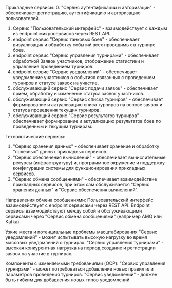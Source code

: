 Прикладные сервисы:
0. "Сервис аутентификации и авторизации" - обеспечивает регистрацию, аутентификацию и авторизацию пользователей.
1. Сервис "Пользовательский интерфейс" - взаимодействует с каждым из endpoint микросервисов через REST API.
2. endpoint сервис "Сервис танковых боев" - обеспечивает визуализация и обработку событий всех проводимых в турнире боев.
3. endpoint сервис "Сервис управления турнирами" - обеспечивает обработкой Заявок участников, отображение статистики и управление проведением турниров.
4. endpoint сервис "Сервис уведомлений" - обеспечивает уведомление участников о событиях связанных с проведением турниров и статусе заявок на участие.
5. обслуживающий сервис "Сервис подачи заявок" - обеспечивает прием, обработку и изменение статуса заявок участников.
6. обслуживающий сервис "Сервис списка турниров" - обеспечивает формирование и актуализацию списа турниров на основе заявок и статуса проведения текущих турниров.
7. обслуживающий сервис "Сервис результатов турниров" - обеспечивает формирование и актуализацию результатов боев по проведенным и текущим турнирам.

Технологические сервисы:
1. "Сервис хранения данных" - обеспечивает хранение и обработку "полезных" данных прикладных сервисов.
2. "Сервис обеспечения вычислений" - обеспечивает вычислительные ресурсы (инфраструктуру) и, программное окружение и поддержку конфигурации системы для функционирования прикладных сервисов.
3. "Сервис обмена сообщениями" - обеспечивает взаимодействие прикладных сервисов, при этом сам обслуживается "Сервис хранения данных" и "Сервис обеспечения вычислений".

Направления обмена сообщениями:
Пользовательский интерфейс взаимодействует с endpoint сервисами через REST API.
Endpoint сервисы взаимодействуют между собой и обслуживающими сервисами через "Сервис обмена сообщениями" (например AMQ или Kafka).

Узкие места и потенциальные проблемы масштабирования
"Сервис уведомлений" - может испытывать высокую нагрузку во время массовых уведомлений о турнирах.
"Сервис управления турнирами" - высокая конкурентная нагрузка на период создание и регистрации заявок на участие в турнирах.

Компоненты с изменяемыми требованиями (OCP):
"Сервис управления турнирами" - может потребоваться добавление новых правил или параметров проведения турниров.
"Сервис уведомлений" - должен быть гибким для добавления новых типов уведомлений.
